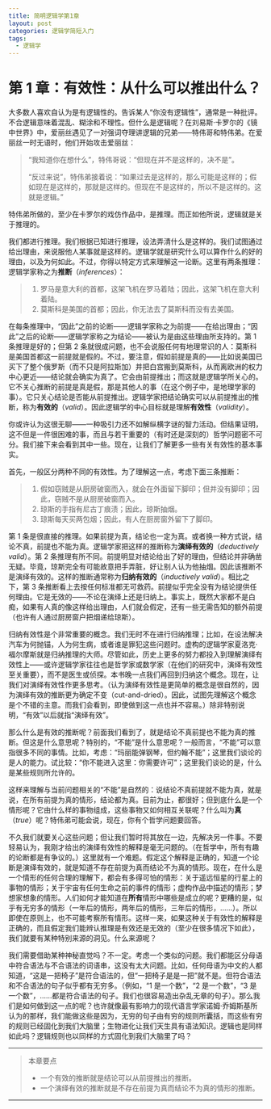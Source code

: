 ```yaml
---
title: 简明逻辑学第1章
layout: post
categories: 逻辑学简短入门
tags: 
  - 逻辑学
---
```


# 第 1 章：有效性：从什么可以推出什么？

大多数人喜欢自认为是有逻辑性的。告诉某人“你没有逻辑性”，通常是一种批评。不合逻辑意味着混乱、糊涂和不理性。但什么是逻辑呢？在刘易斯·卡罗尔的《镜中世界》中，爱丽丝遇见了一对强词夺理讲逻辑的兄弟——特伟哥和特伟弟。在爱丽丝一时无语时，他们开始攻击爱丽丝：

> “我知道你在想什么”，特伟哥说：“但现在并不是这样的，决不是”。
>
> “反过来说”，特伟弟接着说：“如果过去是这样的，那么可能是这样的；假如现在是这样的，那就是这样的。但现在不是这样的，所以不是这样的。这就是逻辑。”

特伟弟所做的，至少在卡罗尔的戏仿作品中，是推理。而正如他所说，逻辑就是关于推理的。

我们都进行推理。我们根据已知进行推理，设法弄清什么是这样的。我们试图通过给出理由，来说服他人某事就是这样的。逻辑学就是研究什么可以算作什么的好的理由，以及为何如此。不过，你得以特定方式来理解这一论断。这里有两条推理：逻辑学家称之为**推断**（_inferences_）：

> 1. 罗马是意大利的首都，这架飞机在罗马着陆；因此，这架飞机在意大利着陆。
> 2. 莫斯科是美国的首都；因此，你无法去了莫斯科而没有去美国。

在每条推理中，“因此”之前的论断——逻辑学家称之为前提——在给出理由；“因此”之后的论断——逻辑学家称之为结论——被认为是由这些理由所支持的。第 1 条推理是好的；但第 2 条就很成问题，也不会说服任何有地理常识的人：莫斯科是美国首都这一前提就是假的。不过，要注意，假如前提是真的——比如说美国已买下了整个俄罗斯（而不只是阿拉斯加）并把白宫搬到莫斯科，从而离欧洲的权力中心更近——结论就会确实为真了。它会由前提推出；而这就是逻辑学所关心的。它不关心推断的前提是真是假，那是其他人的事（在这个例子中，是地理学家的事）。它只关心结论是否能从前提推出。逻辑学家把结论确实可以从前提推出的推断，称为**有效的**（_valid_）。因此逻辑学的中心目标就是理解**有效性**（_validity_）。

你或许认为这很无聊——一种吸引力还不如解纵横字谜的智力活动。但结果证明，这不但是一件很困难的事，而且与若干重要的（有时还是深刻的）哲学问题密不可分。我们接下来会看到其中一些。现在，让我们了解更多一些有关有效性的基本事实。

首先，一般区分两种不同的有效性。为了理解这一点，考虑下面三条推断：

> 1. 假如窃贼是从厨房破窗而入，就会在外面留下脚印；但并没有脚印；因此，窃贼不是从厨房破窗而入。
> 2. 琼斯的手指有尼古丁痕渍；因此，琼斯抽烟。
> 3. 琼斯每天买两包烟；因此，有人在厨房窗外留下了脚印。

第 1 条是很直接的推理。如果前提为真，结论也一定为真。或者换一种方式说，结论不真，前提也不能为真。逻辑学家把这样的推断称为**演绎有效的**（_deductively valid_）。第 2 条推理有所不同。前提明显对结论给出了好的理由，但结论并非确凿无疑。毕竟，琼斯完全有可能故意把手弄脏，好让别人认为他抽烟。因此该推断不是演绎有效的。这样的推断通常称为**归纳有效的**（_inductively valid_）。相比之下，第 3 条推断看上去按任何标准都无可救药。前提似乎完全没有为结论提供任何理由。它是无效的——不论在演绎上还是归纳上。事实上，既然大家都不是白痴，如果有人真的像这样给出理由，人们就会假定，还有一些无需告知的额外前提（也许有人通过厨房窗户把烟递给琼斯）。

归纳有效性是个非常重要的概念。我们无时不在进行归纳推理；比如，在设法解决汽车为何抛锚，人为何生病，或者谁是罪犯这些问题时。虚构的逻辑学家夏洛克·福尔摩斯就是归纳推理的大师。尽管如此，历史上更多的努力都投入到理解演绎有效性上——或许逻辑学家往往也是哲学家或数学家（在他们的研究中，演绎有效性至关重要），而不是医生或侦探。本书晚一点我们再回到归纳这个概念。现在，让我们对演绎有效性作更多思考。（认为演绎有效性是更简单的概念是很自然的，因为演绎有效的推断更为确定不变（cut-and-dried）。因此，试图先理解这个概念是个不错的主意。而我们会看到，即使做到这一点也并不容易。）除非特别说明，“有效”以后就指“演绎有效”。

那么什么是有效的推断呢？前面我们看到了，就是结论不真前提也不能为真的推断。但这是什么意思呢？特别的，“不能”是什么意思呢？一般而言，“不能”可以意指很多不同的事情。比如，考虑：“玛丽能弹钢琴，但约翰不能”；这里我们谈论的是人的能力。试比较：“你不能进入这里：你需要许可”；这里我们谈论的是，什么是某些规则所允许的。

这样来理解与当前问题相关的“不能”是自然的：说结论不真前提就不能为真，就是说，在所有前提为真的情形，结论都为真。目前为止，都很好；但到底什么是一个情形呢？它由什么样的事物组成，这些事物又如何相互关联呢？什么叫为**真**（_true_）呢？特伟弟可能会说，现在，你有个哲学问题要回答。

不久我们就要关心这些问题；但让我们暂时将其放在一边，先解决另一件事。不要轻易认为，我刚才给出的演绎有效性的解释是毫无问题的。（在哲学中，所有有趣的论断都是有争议的。）这里就有一个难题。假定这个解释是正确的，知道一个论断是演绎有效的，就是知道不存在前提为真而结论不为真的情形。现在，在什么是一个情形的任何合理的理解下，都会有多得可怕的情形：关于遥远恒星的行星上的事物的情形；关于宇宙有任何生命之前的事件的情形；虚构作品中描述的情形；梦想家想象的情形。人们如何才能知道在**所有**情形中哪些是成立的呢？更糟的是，似乎有无穷多的情形（一年后的情形，两年后的情形，三年后的情形，……）。所以即使在原则上，也不可能考察所有情形。这样一来，如果这种关于有效性的解释是正确的，而且假定我们能辨认推理是有效还是无效的（至少在很多情况下如此），我们就要有某种特别来源的洞见。什么来源呢？

我们需要借助某种神秘直觉吗？不一定。考虑一个类似的问题。我们都能区分母语中符合语法与不合语法的词语串，这没有太大问题。比如，任何母语为中文的人都知道，“这是一把椅子”是符合语法的，但“一把椅子是是一把”就不是。但符合语法和不合语法的句子似乎都有无穷多。（例如，“1 是一个数”，“2 是一个数”，“3 是一个数”，……都是符合语法的句子。我们也很容易造出杂乱无章的句子）。那么我们是如何做到这一点的呢？也许就像最有影响力的现代语言学家诺姆·乔姆斯基所认为的那样，我们能做这些是因为，无穷的句子由有穷的规则所囊括，而这些有穷的规则已经固化到我们大脑里；生物进化让我们天生具有语法知识。逻辑也是同样如此吗？逻辑规则也以同样的方式固化到我们大脑里了吗？

---

> 本章要点
>        
> * 一个有效的推断就是结论可以从前提推出的推断。
> * 一个演绎有效的推断就是不存在前提为真而结论不为真的情形的推断。

---
